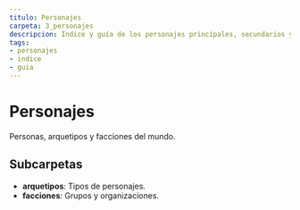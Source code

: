 ```yaml
---
titulo: Personajes
carpeta: 3_personajes
descripcion: Índice y guía de los personajes principales, secundarios y arquetipos del universo SyV.
tags:
- personajes
- indice
- guia
---
```


# Personajes

Personas, arquetipos y facciones del mundo.

## Subcarpetas
- **arquetipos**: Tipos de personajes.
- **facciones**: Grupos y organizaciones. 